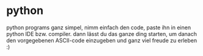 # python
python programs
ganz simpel, nimm einfach den code, paste ihn in einen python IDE bzw. compiler. dann lässt du das ganze ding starten, um danach den vorgegebenen ASCII-code 
einzugeben und ganz viel freude zu erleben :)
